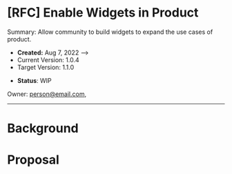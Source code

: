 
# [RFC] Enable Widgets in Product
Summary: Allow community to build widgets to expand the use cases of product. 

- **Created:** Aug 7, 2022 -->
- Current Version: 1.0.4
- Target Version: 1.1.0
<!-- - PRD: Link to PRD if applicable -->
- **Status**: WIP <!-- | In-Review | Approved | Obsolete -->

Owner: person@email.com,
<!-- Contributors: email@hashicorp.com, -->
<!--Other stakeholders: email@hashicorp.com, -->
<!-- Approvers: person@hashicorp.com -->

---

<!-- The RFC begins with a brief overview. This section should be one or two paragraphs that just explains what the goal of this RFC is going to be, but without diving too deeply into the "why", "why now", "how", etc. Ensure anyone opening the document will form a clear understanding of the RFCs intent from reading this paragraph(s). -->

# Background

<!-- The next section is the "Background" section. This section should be at least two paragraphs and can take up to a whole page in some cases. The guiding goal of the background section is: as a newcomer to this project (new employee, team transfer), can I read the background section and follow any links to get the full context of why this change is necessary? 

If you can't show a random engineer the background section and have them acquire nearly full context on the necessity for the RFC, then the background section is not full enough. To help achieve this, link to prior RFCs, discussions, and more here as necessary to provide context so you don't have to simply repeat yourself. -->

# Proposal

<!-- The next required section is "Proposal" or "Goal". Given the background above, this section proposes a solution. This should be an overview of the "how" for the solution, but for details further sections will be used.
Abandoned Ideas (Optional)

As RFCs evolve, it is common that there are ideas that are abandoned. Rather than simply deleting them from the document, you should try to organize them into sections that make it clear they're abandoned while explaining why they were abandoned.

When sharing your RFC with others or having someone look back on your RFC in the future, it is common to walk the same path and fall into the same pitfalls that we've since matured from. Abandoned ideas are a way to recognize that path and explain the pitfalls and why they were abandoned. -->

<!-- ## Sections (Heading 2) -->

<!-- From this point onwards, the sections and headers are generally freeform depending on the RFC. Sections are styled as "Heading 2". Try to organize your information into self-contained sections that answer some critical question, and organize your sections into an order that builds up knowledge necessary (rather than forcing a reader to jump around to gain context).

Sections often are split further into sub-sections styled "Heading 3". These sub-sections just further help to organize data to ease reading and discussion. -->

<!-- ### [Example] Implementation -->

<!-- Many RFCs have an "implementation" section which details how the implementation will work. This section should explain the rough API changes (internal and external), package changes, etc. The goal is to give an idea to reviews about the subsystems that require change and the surface area of those changes. 

This knowledge can result in recommendations for alternate approaches that perhaps are idiomatic to the project or result in less packages touched. Or, it may result in the realization that the proposed solution in this RFC is too complex given the problem.

For the RFC author, typing out the implementation in a high-level often serves as "rubber duck debugging" and you can catch a lot of issues or unknown unknowns prior to writing any real code. -->

<!-- ### [Example] UX -->

<!-- If there are user-impacting changes by this RFC, it is important to have a "UI/UX" section. User-impacting changes include external API changes, configuration format changes, CLI output changes, etc. 

This section is effectively the "implementation" section for the user experience. The goal is to explain the changes necessary, any impacts to backwards compatibility, any impacts to normal workflow, etc.

As a reviewer, this section should be checked to see if the proposed changes feel like the project in question. For example, if the UX changes are proposing a flag "-foo_bar" but all our flags use hyphens like "-foo-bar", then that is a noteworthy review comment. Further, if the breaking changes are intolerable or there is a way to make a change while preserving compatibility, that should be explored. -->

<!-- ### [Example] UI -->

<!-- Will this RFC have implications for the web UI? If so, be sure to collaborate with a frontend engineer and/or product designer. They can add UI design assets (user flows, wireframes, mockups or prototypes) to this document, and if changes are substantial, they may wish to create a separate RFC to dive further into details on the UI changes.  -->

<!-- ## Style Notes

All RFCs should follow similar styling and structure to ease reading. "Beautiful is better" is a core principle of HashiCorp and we care about the details.

Heading Styles

"Heading 2" should be used for section titles. We do not use "Heading 1" because aesthetically the text is too large. Google Docs will use Heading 2 as the outermost headers in the generated outline. 

"Heading 3" should be used for sub-sections. 

Further heading styles can be used for nested sections, however it is rare that a RFC goes beyond "Heading 4," and rare itself that "Heading 4" is reached.

### Lists

When making lists, it is common to bold the first phrase/sentence/word to bring some category or point to attention. For example, a list of API considerations:

Format should be widgets
Protocol should be widgets-rpc
Backwards compatibility should be considered.

### Typeface

Type size should use this template's default configuration (11pt for body text, larger for headings), and the type family should be Arial. No other typeface customization (eg color, highlight) should be made other than italics, bold, and underline.

### Code Samples

Code samples should be indented (tab or spaces are fine as long as it is consistent) text using the Courier New font. Syntax highlighting can be included if possible but isn't necessary. Please ensure the highlighted syntax is the proper font size and using the font Courier New so non-highlighted samples don't appear out of place.

CLI output samples are similar to code samples but should be highlighted with the color they'll output if it is known so that the RFC could also cover formatting as part of the user experience.

    func example() {
      <-make(chan struct{})
    } 
-->